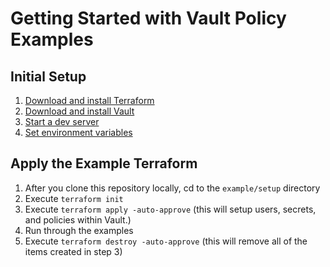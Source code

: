 # Getting Started with Vault Policy Examples

## Initial Setup

1. [Download and install Terraform](https://developer.hashicorp.com/terraform/tutorials/aws-get-started/install-cli)
2. [Download and install Vault](https://developer.hashicorp.com/vault/tutorials/getting-started/getting-started-install)
3. [Start a dev server](https://developer.hashicorp.com/vault/tutorials/getting-started/getting-started-dev-server)
4. [Set environment variables](https://developer.hashicorp.com/vault/tutorials/getting-started/getting-started-dev-server)

## Apply the Example Terraform

1. After you clone this repository locally, cd to the `example/setup` directory
2. Execute `terraform init`
3. Execute `terraform apply -auto-approve` (this will setup users, secrets, and policies within Vault.)
4. Run through the examples
5. Execute `terraform destroy -auto-approve` (this will remove all of the items created in step 3)

